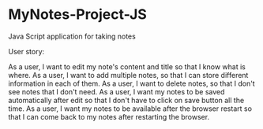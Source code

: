 # MyNotes-Project-JS
Java Script  application for taking notes

User story:

As a user, I want to edit my note's content and title so that I know what is where.
As a user, I want to add multiple notes, so that I can store different information in each of them.
As a user, I want to delete notes, so that I don't see notes that I don't need.
As a user, I want my notes to be saved automatically after edit so that I don't have to click on save button all the time.
As a user, I want my notes to be available after the browser restart so that I can come back to my notes after restarting the browser.
